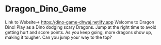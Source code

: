 # Dragon_Dino_Game
Link to Website-> https://dino-game-dhwaj.netlify.app
Welcome to Dragon Dino! Play as a Dino dodging scary Dragons. Jump at the right time to avoid getting hurt and score points. As you keep going, more dragons show up, making it tougher. Can you jump your way to the top?
